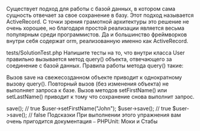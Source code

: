 Существует подход для работы с базой данных, в котором сама сущность отвечает за свое сохранение в базу. Этот подход называется ActiveRecord. С точки зрения грамотной архитектуры это решение не очень хорошее, но благодаря простой реализации является весьма популярным среди программистов. Да и большинство фреймворков внутри себя содержат orm, реализованную именно как ActiveRecord.

tests/SolutionTest.php
Напишите тесты на то, что внутри класса User правильно вызывается метод query() объекта, отвечающего за соединение с базой данных. Правила работы метода query() такие:

Вызов save на свежесозданном объекте приводит к однократному вызову query().
Повторный вызов (без изменения объекта) не выполняет запроса к базе.
Вызов методов setFirstName() или setLastName() приводит к тому что сохранение снова выполнит запрос.
<?php
 
$connection = new Db();
$user = new User($connection);
 
$user->save(); // true
$user->setFirstName("John");
$user->save(); // true
$user->save(); // false
Подсказки
При выполнении этого упражнения вам очень пригодится документация ⎯ PHPUnit: Моки и Стабы